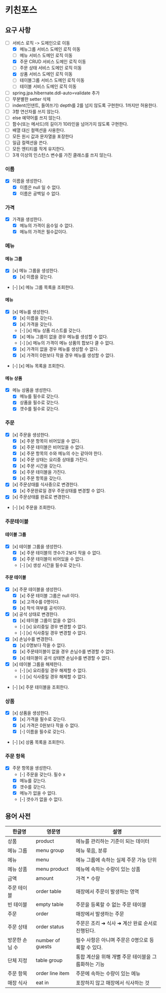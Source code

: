 # 키친포스

## 요구 사항

- [ ] 서비스 로직 -> 도메인으로 이동
    - [x] 메뉴그룹 서비스 도메인 로직 이동 
    - [ ] 메뉴 서비스 도메인 로직 이동
    - [x] 주문 CRUD 서비스 도메인 로직 이동
    - [ ] 주문 상태 서비스 도메인 로직 이동
    - [x] 상품 서비스 도메인 로직 이동
    - [ ] 테이블그룹 서비스 도메인 로직 이동
    - [ ] 테이블 서비스 도메인 로직 이동
- [ ] spring.jpa.hibernate.ddl-auto=validate 추가
- [ ] 무분별한 setter 삭제
- [ ] indent(인덴트, 들여쓰기) depth를 2를 넘지 않도록 구현한다. 1까지만 허용한다.
- [ ] 3항 연산자를 쓰지 않는다.
- [ ] else 예약어를 쓰지 않는다.
- [ ] 함수(또는 메서드)의 길이가 10라인을 넘어가지 않도록 구현한다.
- [ ] 배열 대신 컬렉션을 사용한다.
- [ ] 모든 원시 값과 문자열을 포장한다
- [ ] 일급 컬렉션을 쓴다.
- [ ] 모든 엔티티를 작게 유지한다.
- [ ] 3개 이상의 인스턴스 변수를 가진 클래스를 쓰지 않는다.

### 이름

- [x] 이름을 생성한다.
    - [x] 이름은 null 일 수 없다.
    - [x] 이름은 공백일 수 없다.

### 가격

- [x] 가격을 생성한다.
    - [x] 메뉴의 가격이 음수일 수 없다.
    - [x] 메뉴의 가격은 필수값이다.

### 메뉴

#### 메뉴 그룹

- [x] [x] 메뉴 그룹을 생성한다.
    - [x] [x] 이름을 갖는다.
- [-] [x] 메뉴 그룹 목록을 조회한다.

#### 메뉴

- [x] [x] 메뉴를 생성한다.
    - [x] [x] 이름을 갖는다.
    - [x] [x] 가격을 갖는다.
    - [-] [x] 메뉴 상품 리스트를 갖는다.
    - [x] [x] 메뉴 그룹이 없을 경우 메뉴를 생성할 수 없다.
    - [-] [x] 메뉴의 가격이 메뉴 상품의 합보다 클 수 없다.
    - [x] [x] 가격이 없을 경우 메뉴를 생성할 수 없다.
    - [x] [x] 가격이 0원보다 작을 경우 메뉴를 생성할 수 없다.
- [-] [x] 메뉴 목록을 조회한다.

#### 메뉴 상품

- [x] 메뉴 상품을 생성한다.
    - [x] 메뉴를 필수로 갖는다.
    - [x] 상품을 필수로 갖는다.
    - [x] 갯수를 필수로 갖는다.

### 주문

- [x] [x] 주문을 생성한다.
    - [x] [x] 주문 항목이 비어있을 수 없다.
    - [x] [x] 주문 테이블은 비어있을 수 없다.
    - [x] [x] 주문 항목의 수와 메뉴의 수는 같아야 한다.
    - [x] [x] 주문 상태는 요리중 상태를 가진다.
    - [x] [x] 주문 시간을 갖는다.
    - [x] [x] 주문 테이블을 가진다.
    - [x] [x] 주문 항목을 갖는다.
- [x] [x] 주문상태를 식사중으로 변경한다.
    - [x] [x] 주문완료일 경우 주문상태를 변경할 수 없다.
- [x] [x] 주문상태를 완료로 변경한다.
- [-] [x] 주문을 조회한다.

### 주문테이블

#### 테이블 그룹

- [x] [x] 테이블 그룹을 생성한다.
    - [x] [x] 주문 테이블의 갯수가 2보다 작을 수 없다.
    - [x] [x] 주문 테이블이 비어있을 수 없다.
    - [-] [x] 생성 시간을 필수로 갖는다.

#### 주문 테이블

- [x] [x] 주문 테이블을 생성한다.
    - [x] [x] 주문 테이블 그룹은 null 이다.
    - [x] [x] 고객수를 0명이다.
    - [x] [x] 착석 여부를 공석이다.
- [x] [x] 공석 상태로 변경한다.
    - [x] [x] 테이블 그룹이 없을 수 없다.
    - [-] [x] 요리중일 경우 변경할 수 없다.
    - [-] [x] 식사중일 경우 변경할 수 없다.
- [x] [x] 손님수를 변경한다.
    - [x] [x] 0명보다 작을 수 없다.
    - [x] [x] 주문테이블이 없을 경우 손님수를 변경할 수 없다.
    - [x] [x] 테이블이 공석 상태면 손님수를 변경할 수 없다.
- [x] [x] 테이블 그룹을 해제한다.
    - [-] [x] 요리중일 경우 해제할 수 없다.
    - [-] [x] 식사중일 경우 해제할 수 없다.
- [-] [x] 주문 테이블을 조회한다.

### 상품

- [x] [x] 상품을 생성한다.
    - [x] [x] 가격을 필수로 갖는다.
    - [x] [x] 가격은 0원보다 작을 수 없다.
    - [x] [-] 이름을 필수로 갖는다.
- [-] [x] 상품 목록을 조회한다.

### 주문 항목

- [x] 주문 항목을 생성한다.
    - [-] 주문을 갖는다. 필수 x
    - [x] 메뉴를 갖는다.
    - [x] 갯수를 갖는다.
    - [x] 메뉴가 없을 수 없다.
    - [-] 갯수가 없을 수 없다.

## 용어 사전

| 한글명 | 영문명 | 설명 |
| --- | --- | --- |
| 상품 | product | 메뉴를 관리하는 기준이 되는 데이터 |
| 메뉴 그룹 | menu group | 메뉴 묶음, 분류 |
| 메뉴 | menu | 메뉴 그룹에 속하는 실제 주문 가능 단위 |
| 메뉴 상품 | menu product | 메뉴에 속하는 수량이 있는 상품 |
| 금액 | amount | 가격 * 수량 |
| 주문 테이블 | order table | 매장에서 주문이 발생하는 영역 |
| 빈 테이블 | empty table | 주문을 등록할 수 없는 주문 테이블 |
| 주문 | order | 매장에서 발생하는 주문 |
| 주문 상태 | order status | 주문은 조리 ➜ 식사 ➜ 계산 완료 순서로 진행된다. |
| 방문한 손님 수 | number of guests | 필수 사항은 아니며 주문은 0명으로 등록할 수 있다. |
| 단체 지정 | table group | 통합 계산을 위해 개별 주문 테이블을 그룹화하는 기능 |
| 주문 항목 | order line item | 주문에 속하는 수량이 있는 메뉴 |
| 매장 식사 | eat in | 포장하지 않고 매장에서 식사하는 것 |
